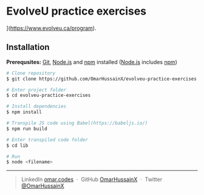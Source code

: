 # EvolveU practice exercises
](https://www.evolveu.ca/program).





## Installation

__Prerequsites:__ [Git](https://git-scm.com), [Node.js](https://nodejs.org/en/download/) and [npm](http://npmjs.com) installed ([Node.js](https://nodejs.org/en/download/) includes [npm](http://npmjs.com))

```bash
# Clone repository
$ git clone https://github.com/OmarHussainX/evolveu-practice-exercises

# Enter project folder
$ cd evolveu-practice-exercises

# Install dependencies
$ npm install

# Transpile JS code using Babel(https://babeljs.io/) 
$ npm run build

# Enter transpiled code folder
$ cd lib

# Run
$ node <filename>
```


---

> LinkedIn [omar.codes](http://omar.codes/) &nbsp;&middot;&nbsp;
> GitHub [OmarHussainX](https://github.com/OmarHussainX/) &nbsp;&middot;&nbsp;
> Twitter [@OmarHussainX](https://twitter.com/OmarHussainX)
